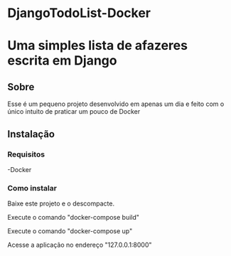 # DjangoTodoList-Docker
<h1 align="left">Uma simples lista de afazeres escrita em Django</h1>

## Sobre

Esse é um pequeno projeto desenvolvido em apenas um dia e feito com o único intuito de praticar um pouco de Docker

## Instalação

### Requisitos

-Docker

### Como instalar

Baixe este projeto e o descompacte.<br>

Execute o comando "docker-compose build"

Execute o comando "docker-compose up"

Acesse a aplicação no endereço "127.0.0.1:8000"




